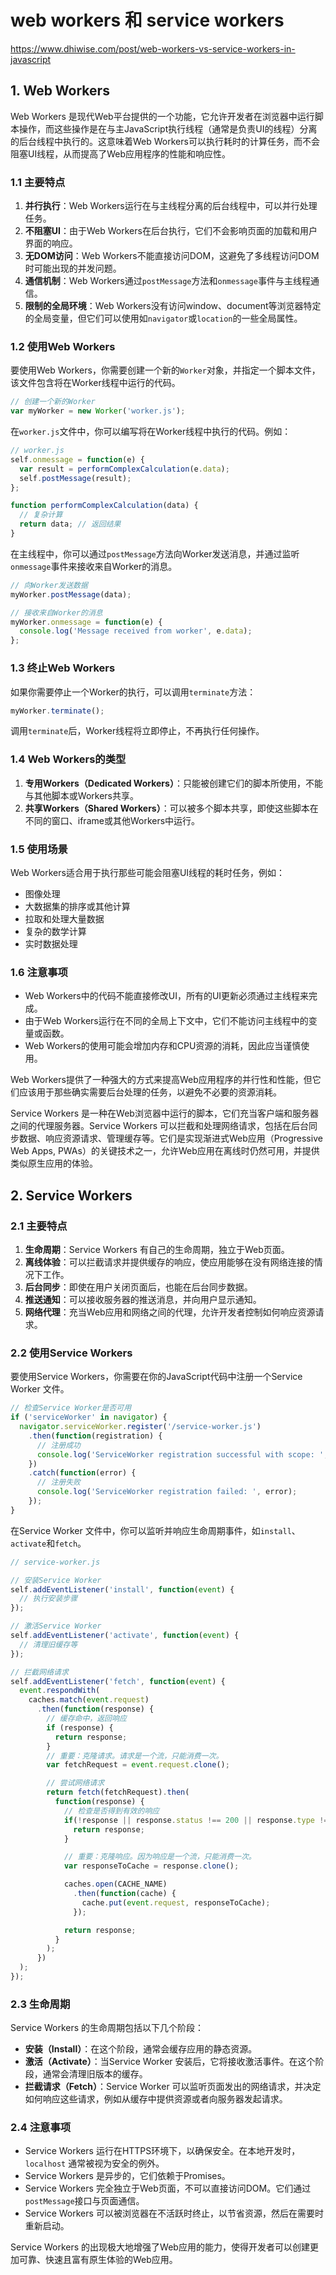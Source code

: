 # web workers 和 service workers

https://www.dhiwise.com/post/web-workers-vs-service-workers-in-javascript

## 1. Web Workers

Web Workers 是现代Web平台提供的一个功能，它允许开发者在浏览器中运行脚本操作，而这些操作是在与主JavaScript执行线程（通常是负责UI的线程）分离的后台线程中执行的。这意味着Web Workers可以执行耗时的计算任务，而不会阻塞UI线程，从而提高了Web应用程序的性能和响应性。

### 1.1 主要特点

1. **并行执行**：Web Workers运行在与主线程分离的后台线程中，可以并行处理任务。
2. **不阻塞UI**：由于Web Workers在后台执行，它们不会影响页面的加载和用户界面的响应。
3. **无DOM访问**：Web Workers不能直接访问DOM，这避免了多线程访问DOM时可能出现的并发问题。
4. **通信机制**：Web Workers通过`postMessage`方法和`onmessage`事件与主线程通信。
5. **限制的全局环境**：Web Workers没有访问window、document等浏览器特定的全局变量，但它们可以使用如`navigator`或`location`的一些全局属性。

### 1.2 使用Web Workers

要使用Web Workers，你需要创建一个新的`Worker`对象，并指定一个脚本文件，该文件包含将在Worker线程中运行的代码。

```javascript
// 创建一个新的Worker
var myWorker = new Worker('worker.js');
```

在`worker.js`文件中，你可以编写将在Worker线程中执行的代码。例如：

```javascript
// worker.js
self.onmessage = function(e) {
  var result = performComplexCalculation(e.data);
  self.postMessage(result);
};

function performComplexCalculation(data) {
  // 复杂计算
  return data; // 返回结果
}
```

在主线程中，你可以通过`postMessage`方法向Worker发送消息，并通过监听`onmessage`事件来接收来自Worker的消息。

```javascript
// 向Worker发送数据
myWorker.postMessage(data);

// 接收来自Worker的消息
myWorker.onmessage = function(e) {
  console.log('Message received from worker', e.data);
};
```

### 1.3 终止Web Workers

如果你需要停止一个Worker的执行，可以调用`terminate`方法：

```javascript
myWorker.terminate();
```

调用`terminate`后，Worker线程将立即停止，不再执行任何操作。

### 1.4 Web Workers的类型

1. **专用Workers（Dedicated Workers）**：只能被创建它们的脚本所使用，不能与其他脚本或Workers共享。
2. **共享Workers（Shared Workers）**：可以被多个脚本共享，即使这些脚本在不同的窗口、iframe或其他Workers中运行。

### 1.5 使用场景

Web Workers适合用于执行那些可能会阻塞UI线程的耗时任务，例如：

- 图像处理
- 大数据集的排序或其他计算
- 拉取和处理大量数据
- 复杂的数学计算
- 实时数据处理

### 1.6 注意事项

- Web Workers中的代码不能直接修改UI，所有的UI更新必须通过主线程来完成。
- 由于Web Workers运行在不同的全局上下文中，它们不能访问主线程中的变量或函数。
- Web Workers的使用可能会增加内存和CPU资源的消耗，因此应当谨慎使用。

Web Workers提供了一种强大的方式来提高Web应用程序的并行性和性能，但它们应该用于那些确实需要后台处理的任务，以避免不必要的资源消耗。

Service Workers 是一种在Web浏览器中运行的脚本，它们充当客户端和服务器之间的代理服务器。Service Workers 可以拦截和处理网络请求，包括在后台同步数据、响应资源请求、管理缓存等。它们是实现渐进式Web应用（Progressive Web Apps, PWAs）的关键技术之一，允许Web应用在离线时仍然可用，并提供类似原生应用的体验。

## 2. Service Workers

### 2.1 主要特点

1. **生命周期**：Service Workers 有自己的生命周期，独立于Web页面。
2. **离线体验**：可以拦截请求并提供缓存的响应，使应用能够在没有网络连接的情况下工作。
3. **后台同步**：即使在用户关闭页面后，也能在后台同步数据。
4. **推送通知**：可以接收服务器的推送消息，并向用户显示通知。
5. **网络代理**：充当Web应用和网络之间的代理，允许开发者控制如何响应资源请求。

### 2.2 使用Service Workers

要使用Service Workers，你需要在你的JavaScript代码中注册一个Service Worker 文件。

```javascript
// 检查Service Worker是否可用
if ('serviceWorker' in navigator) {
  navigator.serviceWorker.register('/service-worker.js')
    .then(function(registration) {
      // 注册成功
      console.log('ServiceWorker registration successful with scope: ', registration.scope);
    })
    .catch(function(error) {
      // 注册失败
      console.log('ServiceWorker registration failed: ', error);
    });
}
```

在Service Worker 文件中，你可以监听并响应生命周期事件，如`install`、`activate`和`fetch`。

```javascript
// service-worker.js

// 安装Service Worker
self.addEventListener('install', function(event) {
  // 执行安装步骤
});

// 激活Service Worker
self.addEventListener('activate', function(event) {
  // 清理旧缓存等
});

// 拦截网络请求
self.addEventListener('fetch', function(event) {
  event.respondWith(
    caches.match(event.request)
      .then(function(response) {
        // 缓存命中，返回响应
        if (response) {
          return response;
        }
        // 重要：克隆请求。请求是一个流，只能消费一次。
        var fetchRequest = event.request.clone();

        // 尝试网络请求
        return fetch(fetchRequest).then(
          function(response) {
            // 检查是否得到有效的响应
            if(!response || response.status !== 200 || response.type !== 'basic') {
              return response;
            }

            // 重要：克隆响应。因为响应是一个流，只能消费一次。
            var responseToCache = response.clone();

            caches.open(CACHE_NAME)
              .then(function(cache) {
                cache.put(event.request, responseToCache);
              });

            return response;
          }
        );
      })
  );
});
```

### 2.3 生命周期

Service Workers 的生命周期包括以下几个阶段：

- **安装（Install）**：在这个阶段，通常会缓存应用的静态资源。
- **激活（Activate）**：当Service Worker 安装后，它将接收激活事件。在这个阶段，通常会清理旧版本的缓存。
- **拦截请求（Fetch）**：Service Worker 可以监听页面发出的网络请求，并决定如何响应这些请求，例如从缓存中提供资源或者向服务器发起请求。

### 2.4 注意事项

- Service Workers 运行在HTTPS环境下，以确保安全。在本地开发时，`localhost` 通常被视为安全的例外。
- Service Workers 是异步的，它们依赖于Promises。
- Service Workers 完全独立于Web页面，不可以直接访问DOM。它们通过`postMessage`接口与页面通信。
- Service Workers 可以被浏览器在不活跃时终止，以节省资源，然后在需要时重新启动。

Service Workers 的出现极大地增强了Web应用的能力，使得开发者可以创建更加可靠、快速且富有原生体验的Web应用。

